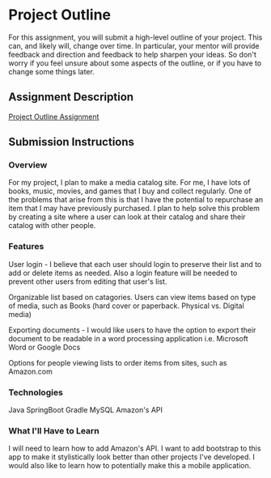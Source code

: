 # Project Outline
For this assignment, you will submit a high-level outline of your project. This can, and likely will, change over time. In particular, your mentor will provide feedback and direction and feedback to help sharpen your ideas. So don't worry if you feel unsure about some aspects of the outline, or if you have to change some things later.

## Assignment Description
[Project Outline Assignment](https://education.launchcode.org/liftoff/assignments/project-outline/)

## Submission Instructions

### Overview
For my project, I plan to make a media catalog site.  For me, I have lots of books, music, movies, and games that I buy and collect regularly.  One of the problems that arise from this is that I have the potential to repurchase an item that I may have previously purchased.  I plan to help solve this problem by creating a site where a user can look at their catalog and share their catalog with other people.


### Features
User login - I believe that each user should login to preserve their list and to add or delete items as needed.  Also a login feature will be needed to prevent other users from editing that user's list.

Organizable list based on catagories.  Users can view items based on type of media, such as Books (hard cover or paperback. Physical vs. Digital media)

Exporting documents - I would like users to have the option to export their document to be readable in a word processing application i.e. Microsoft Word or Google Docs

Options for people viewing lists to order items from sites, such as Amazon.com

### Technologies

Java
SpringBoot
Gradle
MySQL
Amazon's API

### What I'll Have to Learn
I will need to learn how to add Amazon's API.  I want to add bootstrap to this app to make it stylistically look better than other projects I've developed.  I would also like to learn how to potentially make this a mobile application.
